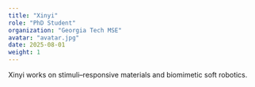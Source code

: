 ```yaml
---
title: "Xinyi"
role: "PhD Student"
organization: "Georgia Tech MSE"
avatar: "avatar.jpg"
date: 2025-08-01
weight: 1
---
```

Xinyi works on stimuli–responsive materials and biomimetic soft robotics.
